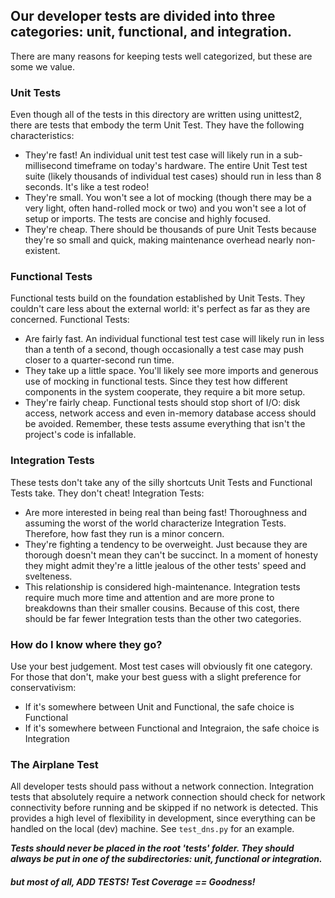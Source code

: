 ## Our developer tests are divided into three categories: unit, functional, and integration.

There are many reasons for keeping tests well categorized, but these are some we value.

### Unit Tests
Even though all of the tests in this directory are written using unittest2, there are tests that embody the term Unit Test. They have the following characteristics:

- They're fast! An individual unit test test case will likely run in a sub-millisecond timeframe on today's hardware. The entire Unit Test test suite (likely thousands of individual test cases) should run in less than 8 seconds. It's like a test rodeo!
- They're small. You won't see a lot of mocking (though there may be a very light, often hand-rolled mock or two) and you won't see a lot of setup or imports. The tests are concise and highly focused.
- They're cheap. There should be thousands of pure Unit Tests because they're so small and quick, making maintenance overhead nearly non-existent.

### Functional Tests
Functional tests build on the foundation established by Unit Tests. They couldn't care less about the external world: it's perfect as far as they are concerned. Functional Tests:

- Are fairly fast. An individual functional test test case will likely run in less than a tenth of a second, though occasionally a test case may push closer to a quarter-second run time.
- They take up a little space. You'll likely see more imports and generous use of mocking in functional tests. Since they test how different components in the system cooperate, they require a bit more setup.
- They're fairly cheap. Functional tests should stop short of I/O: disk access, network access and even in-memory database access should be avoided. Remember, these tests assume everything that isn't the project's code is infallable.

### Integration Tests
These tests don't take any of the silly shortcuts Unit Tests and Functional Tests take. They don't cheat! Integration Tests:

- Are more interested in being real than being fast! Thoroughness and assuming the worst of the world characterize Integration Tests. Therefore, how fast they run is a minor concern.
- They're fighting a tendency to be overweight. Just because they are thorough doesn't mean they can't be succinct. In a moment of honesty they might admit they're a little jealous of the other tests' speed and svelteness.
- This relationship is considered high-maintenance. Integration tests require much more time and attention and are more prone to breakdowns than their smaller cousins. Because of this cost, there should be far fewer Integration tests than the other two categories.

### How do I know where they go?
Use your best judgement. Most test cases will obviously fit one category. For those that don't, make your best guess with a slight preference for conservativism:

- If it's somewhere between Unit and Functional, the safe choice is Functional
- If it's somewhere between Functional and Integraion, the safe choice is Integration

### The Airplane Test

All developer tests should pass without a network connection. Integration tests that absolutely require a network connection should check for network connectivity before running and be skipped if no network is detected. This provides a high level of flexibility in development, since everything can be handled on the local (dev) machine. See `test_dns.py` for an example.

___Tests should never be placed in the root 'tests' folder. They should always be put in one of the subdirectories: unit, functional or integration.___


#### ___but most of all, ADD TESTS! Test Coverage == Goodness!___

